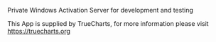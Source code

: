 Private Windows Activation Server for development and testing

This App is supplied by TrueCharts, for more information please visit https://truecharts.org
